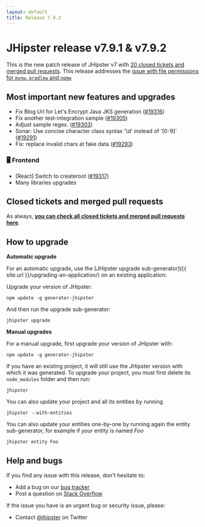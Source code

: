 ```yaml
---
layout: default
title: Release 7.9.2
---
```


# JHipster release v7.9.1 & v7.9.2

This is the new patch release of JHipster v7 with [20 closed tickets and merged pull requests](https://github.com/jhipster/generator-jhipster/issues?q=milestone%3A7.9.1+is%3Aclosed). This release addresses the [issue with file permissions for `mvnw`, `gradlew` and `npmw`](https://github.com/jhipster/generator-jhipster/issues/19294)

## Most important new features and upgrades

- Fix Blog Url for Let's Encrypt Java JKS generation ([#19316](https://github.com/jhipster/generator-jhipster/pull/19316))
- Fix another test-integration sample ([#19305](https://github.com/jhipster/generator-jhipster/pull/19305))
- Adjust sample regex. ([#19303](https://github.com/jhipster/generator-jhipster/pull/19303))
- Sonar: Use concise character class syntax '\d' instead of '[0-9]' ([#19291](https://github.com/jhipster/generator-jhipster/pull/19291))
- Fix: replace invalid chars at fake data ([#19293](https://github.com/jhipster/generator-jhipster/pull/19293))

### 🖥️ Frontend

- [React] Switch to createroot ([#19317](https://github.com/jhipster/generator-jhipster/pull/19317))
- Many libraries upgrades

## Closed tickets and merged pull requests

As always, **[you can check all closed tickets and merged pull requests here](https://github.com/jhipster/generator-jhipster/issues?q=milestone%3A7.9.1+is%3Aclosed)**.

## How to upgrade

**Automatic upgrade**

For an automatic upgrade, use the [JHipster upgrade sub-generator]({{ site.url }}/upgrading-an-application/) on an existing application:

Upgrade your version of JHipster:

```
npm update -g generator-jhipster
```

And then run the upgrade sub-generator:

```
jhipster upgrade
```

**Manual upgrades**

For a manual upgrade, first upgrade your version of JHipster with:

```
npm update -g generator-jhipster
```

If you have an existing project, it will still use the JHipster version with which it was generated.
To upgrade your project, you must first delete its `node_modules` folder and then run:

```
jhipster
```

You can also update your project and all its entities by running

```
jhipster --with-entities
```

You can also update your entities one-by-one by running again the entity sub-generator, for example if your entity is named _Foo_

```
jhipster entity Foo
```

## Help and bugs

If you find any issue with this release, don't hesitate to:

- Add a bug on our [bug tracker](https://github.com/jhipster/generator-jhipster/issues?state=open)
- Post a question on [Stack Overflow](http://stackoverflow.com/tags/jhipster/info)

If the issue you have is an urgent bug or security issue, please:

- Contact [@jhipster](https://twitter.com/jhipster) on Twitter

